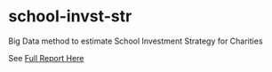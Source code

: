 # school-invst-str
Big Data method to estimate School Investment Strategy for Charities

See [Full Report Here](https://github.com/asosnovsky/school-invst-str/blob/master/Report/main.pdf)
